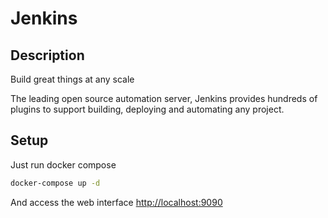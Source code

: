 # Jenkins

## Description

Build great things at any scale

The leading open source automation server,
Jenkins provides hundreds of plugins to support building, deploying and automating any project.

## Setup

Just run docker compose

```sh
docker-compose up -d
```

And access the web interface <http://localhost:9090>
